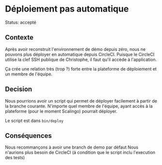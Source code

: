 # Déploiement pas automatique

Status: accepté

## Contexte

Après avoir reconstruit l'environnement de démo depuis zéro, nous ne pouvons
plus déployer en automatique depuis CircleCI. Puisque le CircleCI utilise la
clef SSH publique de Christophe, il faut qu'il accède à l'application.

Ça crée une relation très (trop ?) forte entre la plateforme de déploiement et
un membre de l'équipe.

## Decision

Nous pourrions avoir un script qui permet de déployer facilement à partir de la
branche courante. N'importe quel membre de l'équipe, ayant accès à la
plateforme (pour le moment Scalingo) pourrait déployer.

Le script est dans `bin/deploy`

## Conséquences

Nous recommançons à avoir une branch de demo par défaut
Nous n'aurions plus besoin de CircleCI (à condition que le script inclu
l'execution des tests)

